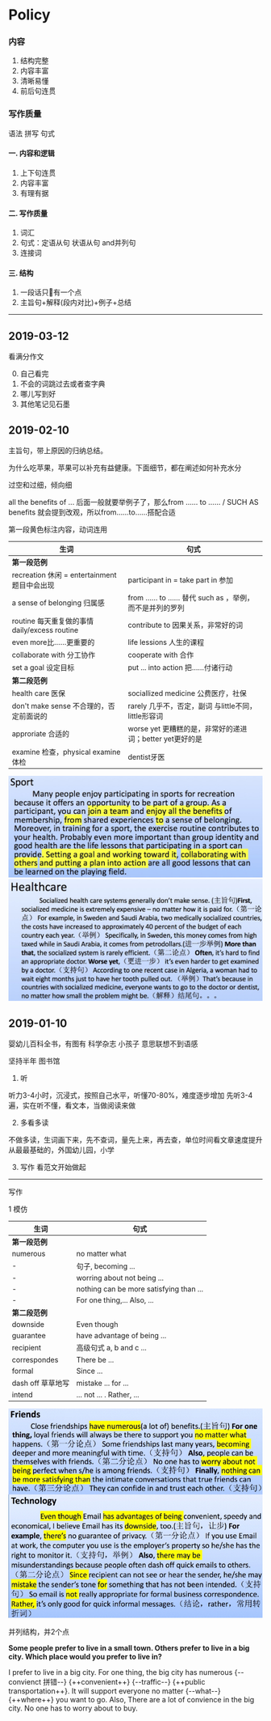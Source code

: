 # Policy

### 内容
1. 结构完整
2. 内容丰富
3. 清晰易懂
4. 前后句连贯

### 写作质量
语法 拼写 句式

#### 一. 内容和逻辑
1. 上下句连贯
2. 内容丰富
3. 有理有据

#### 二. 写作质量
1. 词汇
2. 句式：定语从句 状语从句 and并列句
3. 连接词

#### 三. 结构
1. 一段话只有一个点
2. 主旨句+解释(段内对比)+例子+总结

---

## 2019-03-12

看满分作文

0. 自己看完
1. 不会的词跳过去或者查字典
2. 哪儿写到好
3. 其他笔记见石墨

## 2019-02-10

主旨句，带上原因的归纳总结。

为什么吃苹果，苹果可以补充有益健康。下面细节，都在阐述如何补充水分

过空和过细，倾向细

all the benefits of ... 后面一般就要举例子了，那么from …… to …… / SUCH AS
benefits 就会提到改观，所以from……to……搭配合适

第一段黄色标注内容，动词连用

生词 |  句式 
------------ | -------------
**第一段范例** |
recreation 休闲 = entertainment 题目中会出现 | participant in = take part in 参加
a sense of belonging 归属感 | from …… to …… 替代 such as ，举例，而不是并列的罗列
routine 每天重复做的事情 daily/excess routine | contribute to 因果关系，非常好的词
even more比……更重要的 | life lessions 人生的课程
collaborate with 分工协作 | cooperate with 合作
set a goal 设定目标 | put ... into action 把……付诸行动
**第二段范例** |
health care 医保 | sociallized medicine 公费医疗，社保
don't make sense 不合理的，否定前面说的 | rarely 几乎不，否定，副词 与little不同，little形容词
approriate 合适的 | worse yet 更糟糕的是，非常好的递进词；better yet更好的是
examine 检查，physical examine 体检 | dentist牙医

![instance](../images/WechatIMG23.jpeg)
![instance](../images/WechatIMG24.jpeg)

## 2019-01-10

婴幼儿百科全书，有图有
科学杂志 小孩子
意思联想不到语感

坚持半年
图书馆

1. 听

听力3-4小时，沉浸式，按照自己水平，听懂70-80%，难度逐步增加
先听3-4遍，实在听不懂，看文本，当做阅读来做

2. 多看多读

不做多读，生词画下来，先不查词，量先上来，再去查，单位时间看文章速度提升
从最最基础的，外国幼儿园，小学

3. 写作
看范文开始做起


----

写作

1 模仿

生词 |  句式 
------------ | -------------
**第一段范例** |
numerous | no matter what
-| 句子, becoming ...
-| worring about not being ...
-| nothing can be more satisfying than ...
-| For one thing,... Also, ...
**第二段范例** | 
downside | Even though
guarantee | have advantage of being ...
recipient | 高级句式 a, b and c ...
correspondes | There be ...
formal | Since ...
dash off 草草地写 | mistake ... for ...
intend | ... not ... . Rather, ...

![instance](../images/IMG_3898.JPG)

并列结构，并2个点

**Some people prefer to live in a small town. Others prefer to live in a big city. Which place would you prefer to live in?**

I prefer to live in a big city. For one thing, the big city has numerous {--convienct 拼错--} {++convenient++} {--traffic--} {++public transportation++}. It will support everyone no matter {--what--} {++where++} you want to go. Also, There are a lot of convience in the big city. No one has to worry about to buy.
